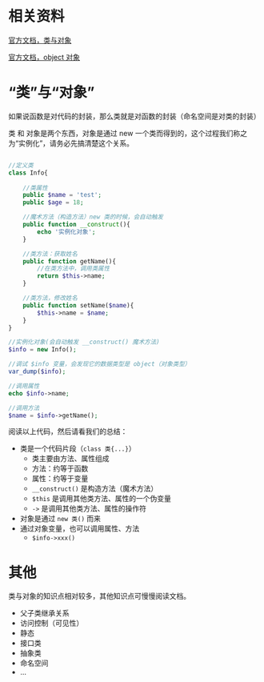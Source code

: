 # 相关资料

[官方文档，类与对象](https://www.php.net/manual/zh/language.oop5.php)

[官方文档，object 对象](https://www.php.net/manual/zh/language.types.object.php)

# “类”与“对象”

如果说函数是对代码的封装，那么类就是对函数的封装（命名空间是对类的封装）

类 和 对象是两个东西，对象是通过 new 一个类而得到的，这个过程我们称之为“实例化”，请务必先搞清楚这个关系。

```PHP

//定义类
class Info{
    
    //类属性
    public $name = 'test';
    public $age = 18;

    //魔术方法（构造方法）new 类的时候，会自动触发
    public function __construct(){
        echo '实例化对象';
    }

    //类方法：获取姓名
    public function getName(){
        //在类方法中，调用类属性
        return $this->name;
    }

    //类方法，修改姓名
    public function setName($name){
        $this->name = $name;
    }
}

//实例化对象(会自动触发 __construct() 魔术方法)
$info = new Info();

//调试 $info 变量，会发现它的数据类型是 object（对象类型）
var_dump($info);

//调用属性
echo $info->name;

//调用方法
$name = $info->getName();
```

阅读以上代码，然后请看我们的总结：

- 类是一个代码片段（`class 类{...}`）
  - 类主要由方法、属性组成
  - 方法：约等于函数
  - 属性：约等于变量
  - `__construct()` 是构造方法（魔术方法）
  - `$this` 是调用其他类方法、属性的一个伪变量
  - `->` 是调用其他类方法、属性的操作符
- 对象是通过 `new 类()` 而来
- 通过对象变量，也可以调用属性、方法
  - `$info->xxx()`

# 其他

类与对象的知识点相对较多，其他知识点可慢慢阅读文档。

- 父子类继承关系
- 访问控制（可见性）
- 静态
- 接口类
- 抽象类
- 命名空间
- ...